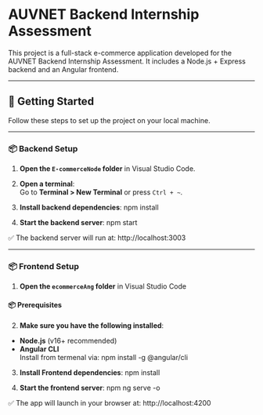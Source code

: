 # AUVNET Backend  Internship Assessment
 
 This project is a full-stack e-commerce application developed for the AUVNET Backend Internship Assessment. It includes a Node.js + Express backend and an Angular frontend.

---

## 🚀 Getting Started

Follow these steps to set up the project on your local machine.

---

### 📦 Backend Setup

1. **Open the `E-commerceNode` folder** in Visual Studio Code.

2. **Open a terminal**:  
   Go to **Terminal > New Terminal** or press `Ctrl + ~`.

3. **Install backend dependencies**:
   npm install
   
4. **Start the backend server**:
    npm start
   
✅ The backend server will run at:
http://localhost:3003

---

### 📦 Frontend Setup

1. **Open the `ecommerceAng` folder** in Visual Studio Code

#### 📦 Prerequisites

2. **Make sure you have the following installed**:

- **Node.js** (v16+ recommended)
- **Angular CLI**  
  Install from termenal via:
  npm install -g @angular/cli

 3. **Install Frontend dependencies**:
   npm install
   
 4. **Start the frontend server**:
    npm ng serve -o

✅ The app will launch in your browser at:
http://localhost:4200

 

  

